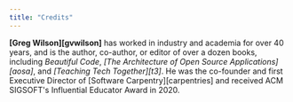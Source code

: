 ```yaml
---
title: "Credits"
---
```


**[Greg Wilson][gvwilson]** has worked in industry and academia for over 40 years,
and is the author, co-author, or editor of over a dozen books,
including *Beautiful Code*,
*[The Architecture of Open Source Applications][aosa]*,
and *[Teaching Tech Together][t3]*.
He was the co-founder and first Executive Director of [Software Carpentry][carpentries]
and received ACM SIGSOFT's Influential Educator Award in 2020.
